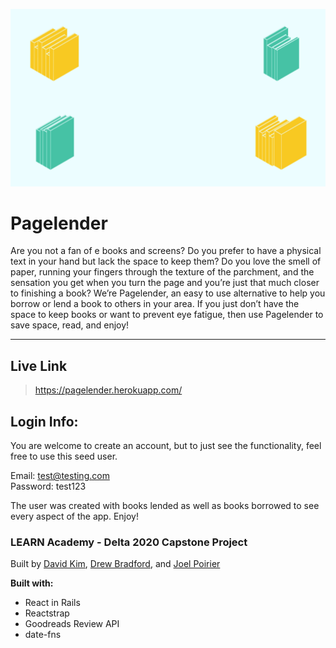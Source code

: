 ![Pagelender Photo](/app/assets/images/loginPage.png) 

# Pagelender

Are you not a fan of e books and screens? Do you prefer to have a physical text in your hand but lack the space to keep them? Do you love the smell of paper, running your fingers through the texture of the parchment, and the sensation you get when you turn the page and you’re just that much closer to finishing a book? We’re Pagelender, an easy to use alternative to help you borrow or lend a book to others in your area. If you just don’t have the space to keep books or want to prevent eye fatigue, then use Pagelender to save space, read, and enjoy! 

***

## Live Link

> https://pagelender.herokuapp.com/

## Login Info: 
You are welcome to create an account, but to just see the functionality, feel free to use this seed user. 

Email: test@testing.com <br />
Password: test123

The user was created with books lended as well as books borrowed to see every aspect of the app. Enjoy!

### LEARN Academy - Delta 2020 Capstone Project

Built by [David Kim](https://github.com/davidkim4), [Drew Bradford](https://github.com/drewbrad4), and [Joel Poirier](https://github.com/devJoelMichael)

**Built with:**

* React in Rails
* Reactstrap
* Goodreads Review API
* date-fns
